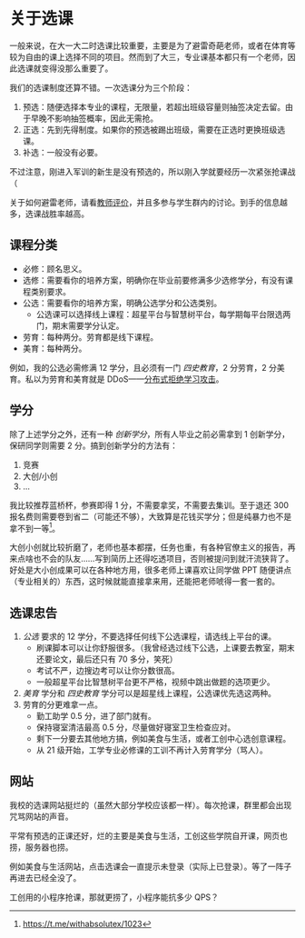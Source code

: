# 关于选课

一般来说，在大一大二时选课比较重要，主要是为了避雷奇葩老师，或者在体育等较为自由的课上选择不同的项目。然而到了大三，专业课基本都只有一个老师，因此选课就变得没那么重要了。

我们的选课制度还算不错。一次选课分为三个阶段：

1. 预选：随便选择本专业的课程，无限量，若超出班级容量则抽签决定去留。由于早晚不影响抽签概率，因此无需抢。
2. 正选：先到先得制度。如果你的预选被踢出班级，需要在正选时更换班级选课。
3. 补选：一般没有必要。

不过注意，刚进入军训的新生是没有预选的，所以刚入学就要经历一次紧张抢课战（

关于如何避雷老师，请看[教师评价](./teacher.md)，并且多参与学生群内的讨论。到手的信息越多，选课战胜率越高。

## 课程分类

- 必修：顾名思义。
- 选修：需要看你的培养方案，明确你在毕业前要修满多少选修学分，有没有课程类别要求。
- 公选：需要看你的培养方案，明确公选学分和公选类别。
  - 公选课可以选择线上课程：超星平台与智慧树平台，每学期每平台限选两门，期末需要学分认定。
- 劳育：每种两分。劳育都是线下课程。
- 美育：每种两分。

例如，我的公选必需修满 12 学分，且必须有一门 _四史教育_，2 分劳育，2 分美育。<heimu>私以为劳育和美育就是 DDoS——[分布式拒绝学习攻击](https://t.me/withabsolutex/1367)。</heimu>

## 学分

除了上述学分之外，还有一种 _创新学分_，所有人毕业之前必需拿到 1 创新学分，保研同学则需要 2 分。搞到创新学分的方法有：

1. 竞赛
2. 大创/小创
3. ...

我比较推荐蓝桥杯，参赛即得 1 分，不需要拿奖，不需要去集训。至于退还 300 报名费则需要卷到省二（可能还不够），大致算是花钱买学分；但是纯暴力也不是拿不到一等[^1]。

[^1]: https://t.me/withabsolutex/1023

大创小创就比较折磨了，老师也基本都摆，任务也重，有各种官僚主义的报告，再来点啥也不会的队友……写到简历上还得吃透项目，否则被提问到就汗流狭背了。好处是大小创成果可以在各种地方用，很多老师上课喜欢让同学做 PPT 随便讲点（专业相关的）东西，这时候就能直接拿来用，还能把老师唬得一套一套的。

## 选课忠告

1. _公选_ 要求的 12 学分，不要选择任何线下公选课程，请选线上平台的课。
   - 刷课脚本可以让你舒服很多。（我曾经选过线下公选，上课要去教室，期末还要论文，最后还只有 70 多分，笑死）
   - 考试不严，边搜边考可以让你分数很高。
   - 一般超星平台比智慧树平台更不严格，视频中跳出做题的选项更少。
2. _美育_ 学分和 _四史教育_ 学分可以是超星线上课程，公选课优先选这两种。
3. 劳育的分更难拿一点。
   - 勤工助学 0.5 分，进了部门就有。
   - 保持寝室清洁最高 0.5 分，尽量做好寝室卫生检查应对。
   - 剩下一分要去其他地方搞，例如美食与生活，或者工创中心选创意课程。
   - 从 21 级开始，工学专业必修课的工训不再计入劳育学分（骂人）。

## 网站

我校的选课网站挺烂的（虽然大部分学校应该都一样）。每次抢课，群里都会出现咒骂网站的声音。

平常有预选的正课还好，烂的主要是美食与生活，工创这些学院自开课，网页也捞，服务器也捞。

例如美食与生活网站，点击选课会一直提示未登录（实际上已登录）。等了一阵子再进去已经全没了。

工创用的小程序抢课，那就更捞了，小程序能抗多少 QPS？
